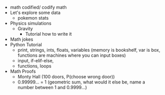 * math codified/ codify math
* Let's explore some data
    * pokemon stats
* Physics simulations
    * Gravity
        * Tutorial how to write it
* Math jokes
* Python Tutorial
    * print, strings, ints, floats, variables (memory is bookshelf, var is box, functions are machines where you can input boxes)
    * input, if-elif-else, 
    * functions, loops
* Math Proofs
    * Monty Hall (100 doors, P(choose wrong door))
    * 0.99999... = 1 (geometric sum, what would it else be, name a number between 1 and 0.9999...)